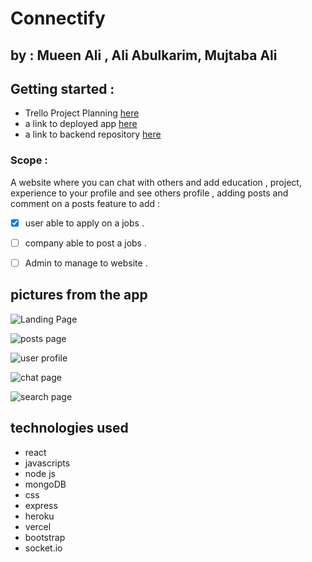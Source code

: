 # Connectify

## by : Mueen Ali , Ali Abulkarim, Mujtaba Ali

## Getting started :

- Trello Project Planning [here](https://trello.com/b/vWEuSt6U/project4)
- a link to deployed app [here](https://connectify-front-end-six.vercel.app)
- a link to backend repository [here](https://github.com/VinsintQ/Connectify-back-end.git)

### Scope :

A website where you can chat with others and add education , project, experience to your profile and see others profile , adding posts and comment on a posts
feature to add :

- [x] user able to apply on a jobs .

- [ ] company able to post a jobs .

- [ ] Admin to manage to website .

## pictures from the app

![Landing Page](./pictures/landing.png)

![posts page](./pictures/signin.png)

![user profile](./pictures/showBookings.png)

![chat page](./pictures/restauratndetails.png)

![search page](./pictures/restauratndetails.png)

## technologies used

- react
- javascripts
- node js
- mongoDB
- css
- express
- heroku
- vercel
- bootstrap
- socket.io

